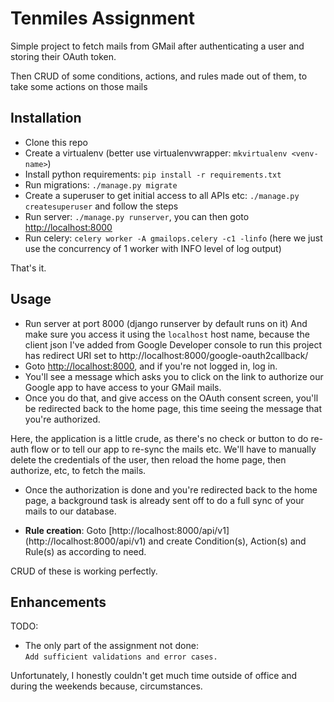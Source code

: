 # Tenmiles Assignment
Simple project to fetch mails from GMail after authenticating a user
and storing their OAuth token.

Then CRUD of some conditions, actions, and rules made out of them, to take
some actions on those mails

## Installation

* Clone this repo
* Create a virtualenv (better use virtualenvwrapper: `mkvirtualenv <venv-name>`)
* Install python requirements: `pip install -r requirements.txt`
* Run migrations: `./manage.py migrate`
* Create a superuser to get initial access to all APIs etc: `./manage.py createsuperuser` and follow the steps
* Run server: `./manage.py runserver`, you can then goto [http://localhost:8000](http://localhost:8000)
* Run celery: `celery worker -A gmailops.celery -c1 -linfo` (here we just use the concurrency of 1 worker with INFO level of log output)

That's it.


## Usage

* Run server at port 8000 (django runserver by default runs on it)
And make sure you access it using the `localhost` host name, because the client
json I've added from Google Developer console to run this project has redirect URI set to http://localhost:8000/google-oauth2callback/
* Goto [http://localhost:8000](http://localhost:8000), and if you're not logged in, log in.
* You'll see a message which asks you to click on the link to authorize our Google app to have access to your GMail mails.
* Once you do that, and give access on the OAuth consent screen, you'll be redirected back to the home page, this time seeing the message that you're authorized.

Here, the application is a little crude, as there's no check or button to do re-auth flow or to tell our app to re-sync the mails etc. We'll have to manually delete the credentials of the user, then reload the home page, then authorize, etc, to fetch the mails.

* Once the authorization is done and you're redirected back to the home page, a background task is already sent off to do a full sync of your mails to our database.

* **Rule creation**: Goto [http://localhost:8000/api/v1] (http://localhost:8000/api/v1) and create Condition(s), Action(s) and Rule(s) as according to need.

CRUD of these is working perfectly.


## Enhancements  

TODO:

- The only part of the assignment not done:  
    `Add sufficient validations and error cases.`

Unfortunately, I honestly couldn't get much time outside of office and during the weekends because, circumstances.